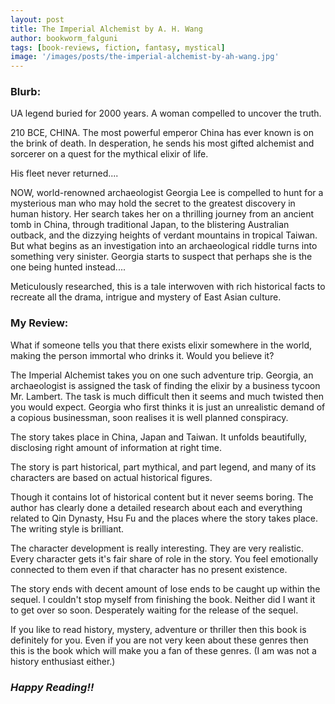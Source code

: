 ```yaml
---
layout: post
title: The Imperial Alchemist by A. H. Wang
author: bookworm_falguni
tags: [book-reviews, fiction, fantasy, mystical]
image: '/images/posts/the-imperial-alchemist-by-ah-wang.jpg'
---
```

### **Blurb:**
UA legend buried for 2000 years. A woman compelled to uncover the truth.

210 BCE, CHINA. The most powerful emperor China has ever known is on the brink of death. In desperation, he sends his most gifted alchemist and sorcerer on a quest for the mythical elixir of life.

His fleet never returned....

NOW, world-renowned archaeologist Georgia Lee is compelled to hunt for a mysterious man who may hold the secret to the greatest discovery in human history.
Her search takes her on a thrilling journey from an ancient tomb in China, through traditional Japan, to the blistering Australian outback, and the dizzying heights of verdant mountains in tropical Taiwan. But what begins as an investigation into an archaeological riddle turns into something very sinister. Georgia starts to suspect that perhaps she is the one being hunted instead....

Meticulously researched, this is a tale interwoven with rich historical facts to recreate all the drama, intrigue and mystery of East Asian culture.  

### **My Review:**
What if someone tells you that there exists elixir somewhere in the world, making the person immortal who drinks it. Would you believe it? 

The Imperial Alchemist takes you on one such adventure trip. Georgia, an archaeologist is assigned the task of finding the elixir by a business tycoon Mr. Lambert. The task is much difficult then it seems and much twisted then you would expect. Georgia who first thinks it is just an unrealistic demand of a copious businessman, soon realises it is well planned conspiracy.

The story takes place in China, Japan and Taiwan. It unfolds beautifully, disclosing right amount of information at right time. 

The story is part historical, part mythical, and part legend, and many of its characters are based on actual historical figures.

Though it contains lot of historical content but it never seems boring. The author has clearly done a detailed research about each and everything related to Qin Dynasty, Hsu Fu and the places where the story takes place.
The writing style is brilliant.

The character development is really interesting. They are very realistic. Every character gets it's fair share of role in the story. You feel emotionally connected to them even if that character has no present existence.

The story ends with decent amount of lose ends to be caught up within the sequel.
I couldn't stop myself from finishing the book. Neither did I want it to get over so soon. Desperately waiting for the release of the sequel.

If you like to read history, mystery, adventure or thriller then this book is definitely for you. Even if you are not very keen about these genres then this is the book which will make you a fan of these genres. (I am was not a history enthusiast either.)  

### ***Happy Reading!!***

